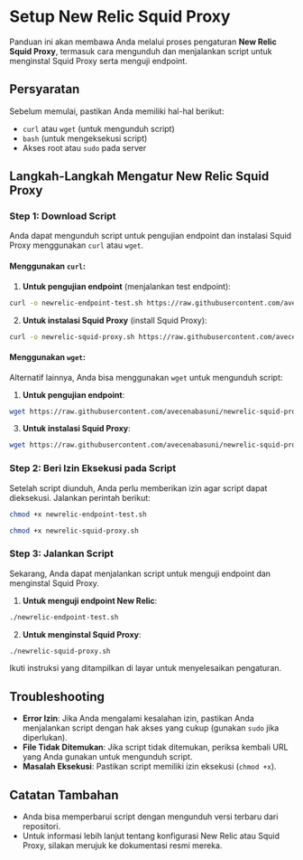 # Setup New Relic Squid Proxy

Panduan ini akan membawa Anda melalui proses pengaturan **New Relic Squid Proxy**, termasuk cara mengunduh dan menjalankan script untuk menginstal Squid Proxy serta menguji endpoint.

## Persyaratan

Sebelum memulai, pastikan Anda memiliki hal-hal berikut:
- `curl` atau `wget` (untuk mengunduh script)
- `bash` (untuk mengeksekusi script)
- Akses root atau `sudo` pada server

## Langkah-Langkah Mengatur New Relic Squid Proxy

### Step 1: Download Script
Anda dapat mengunduh script untuk pengujian endpoint dan instalasi Squid Proxy menggunakan `curl` atau `wget`.

#### Menggunakan `curl`:
1. **Untuk pengujian endpoint** (menjalankan test endpoint):
```bash
curl -o newrelic-endpoint-test.sh https://raw.githubusercontent.com/avecenabasuni/newrelic-squid-proxy/refs/heads/main/newrelic-endpoint-test.sh
```

2. **Untuk instalasi Squid Proxy** (install Squid Proxy):
```bash
curl -o newrelic-squid-proxy.sh https://raw.githubusercontent.com/avecenabasuni/newrelic-squid-proxy/refs/heads/main/newrelic-squid-proxy.sh
```
#### Menggunakan `wget`:
Alternatif lainnya, Anda bisa menggunakan `wget` untuk mengunduh script:
1. **Untuk pengujian endpoint**:
```bash
wget https://raw.githubusercontent.com/avecenabasuni/newrelic-squid-proxy/refs/heads/main/newrelic-endpoint-test.sh -O newrelic-endpoint-test.sh
```

3. **Untuk instalasi Squid Proxy**:
```bash
wget https://raw.githubusercontent.com/avecenabasuni/newrelic-squid-proxy/refs/heads/main/newrelic-squid-proxy.sh -O newrelic-squid-proxy.sh
```

### Step 2: Beri Izin Eksekusi pada Script
Setelah script diunduh, Anda perlu memberikan izin agar script dapat dieksekusi. Jalankan perintah berikut:
```bash
chmod +x newrelic-endpoint-test.sh
```
```bash
chmod +x newrelic-squid-proxy.sh
```

### Step 3: Jalankan Script

Sekarang, Anda dapat menjalankan script untuk menguji endpoint dan menginstal Squid Proxy.
1. **Untuk menguji endpoint New Relic**:
```bash
./newrelic-endpoint-test.sh
```

2. **Untuk menginstal Squid Proxy**:
```bash
./newrelic-squid-proxy.sh
```

Ikuti instruksi yang ditampilkan di layar untuk menyelesaikan pengaturan.

## Troubleshooting

- **Error Izin**: Jika Anda mengalami kesalahan izin, pastikan Anda menjalankan script dengan hak akses yang cukup (gunakan `sudo` jika diperlukan).
- **File Tidak Ditemukan**: Jika script tidak ditemukan, periksa kembali URL yang Anda gunakan untuk mengunduh script.
- **Masalah Eksekusi**: Pastikan script memiliki izin eksekusi (`chmod +x`).

## Catatan Tambahan
- Anda bisa memperbarui script dengan mengunduh versi terbaru dari repositori.
- Untuk informasi lebih lanjut tentang konfigurasi New Relic atau Squid Proxy, silakan merujuk ke dokumentasi resmi mereka.
